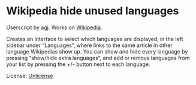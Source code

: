 # Wikipedia hide unused languages

Userscript by agj. Works on [Wikipedia](https://www.wikipedia.org/).

Creates an interface to select which languages are displayed, in the left sidebar under “Languages”, where links to the same article in other language Wikipedias show up. You can show and hide every language by pressing “show/hide extra languages”, and add or remove languages from your list by pressing the +/- button next to each language.

License: [Unlicense](https://unlicense.org/)
